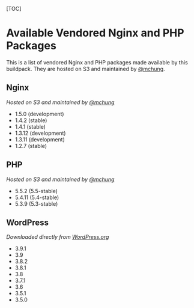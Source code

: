 [TOC]

# Available Vendored Nginx and PHP Packages

This is a list of vendored Nginx and PHP packages made available by this buildpack.  They are hosted on S3 and maintained by [@mchung](https://github.com/mchung).

## Nginx
*Hosted on S3 and maintained by [@mchung](https://github.com/mchung)*
* 1.5.0 (development)
* 1.4.2 (stable)
* 1.4.1 (stable)
* 1.3.12 (development)
* 1.3.11 (development)
* 1.2.7 (stable)

## PHP
*Hosted on S3 and maintained by [@mchung](https://github.com/mchung)*
* 5.5.2 (5.5-stable)
* 5.4.11 (5.4-stable)
* 5.3.9 (5.3-stable)

## WordPress
*Downloaded directly from [WordPress.org](http://wordpress.org/download/release-archive/)*
* 3.9.1
* 3.9
* 3.8.2
* 3.8.1
* 3.8
* 3.7.1
* 3.6
* 3.5.1
* 3.5.0
